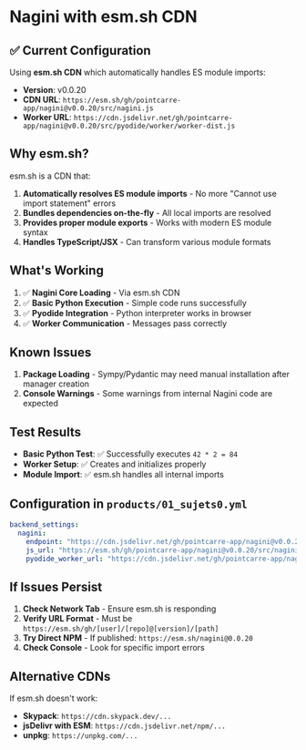 # Nagini with esm.sh CDN

## ✅ Current Configuration

Using **esm.sh CDN** which automatically handles ES module imports:
- **Version**: v0.0.20
- **CDN URL**: `https://esm.sh/gh/pointcarre-app/nagini@v0.0.20/src/nagini.js`
- **Worker URL**: `https://cdn.jsdelivr.net/gh/pointcarre-app/nagini@v0.0.20/src/pyodide/worker/worker-dist.js`

## Why esm.sh?

esm.sh is a CDN that:
1. **Automatically resolves ES module imports** - No more "Cannot use import statement" errors
2. **Bundles dependencies on-the-fly** - All local imports are resolved
3. **Provides proper module exports** - Works with modern ES module syntax
4. **Handles TypeScript/JSX** - Can transform various module formats

## What's Working

1. ✅ **Nagini Core Loading** - Via esm.sh CDN
2. ✅ **Basic Python Execution** - Simple code runs successfully  
3. ✅ **Pyodide Integration** - Python interpreter works in browser
4. ✅ **Worker Communication** - Messages pass correctly

## Known Issues

1. **Package Loading** - Sympy/Pydantic may need manual installation after manager creation
2. **Console Warnings** - Some warnings from internal Nagini code are expected

## Test Results

- **Basic Python Test**: ✅ Successfully executes `42 * 2 = 84`
- **Worker Setup**: ✅ Creates and initializes properly
- **Module Import**: ✅ esm.sh handles all internal imports

## Configuration in `products/01_sujets0.yml`

```yaml
backend_settings:
  nagini:
    endpoint: "https://cdn.jsdelivr.net/gh/pointcarre-app/nagini@v0.0.20/"
    js_url: "https://esm.sh/gh/pointcarre-app/nagini@v0.0.20/src/nagini.js"
    pyodide_worker_url: "https://cdn.jsdelivr.net/gh/pointcarre-app/nagini@v0.0.20/src/pyodide/worker/worker-dist.js"
```

## If Issues Persist

1. **Check Network Tab** - Ensure esm.sh is responding
2. **Verify URL Format** - Must be `https://esm.sh/gh/[user]/[repo]@[version]/[path]`
3. **Try Direct NPM** - If published: `https://esm.sh/nagini@0.0.20`
4. **Check Console** - Look for specific import errors

## Alternative CDNs

If esm.sh doesn't work:
- **Skypack**: `https://cdn.skypack.dev/...`
- **jsDelivr with ESM**: `https://cdn.jsdelivr.net/npm/...`
- **unpkg**: `https://unpkg.com/...`